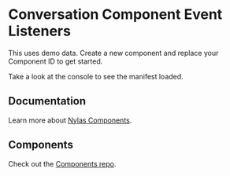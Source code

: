 # Conversation Component Event Listeners

This uses demo data. Create a new component and replace your Component ID to get started. 

Take a look at the console to see the manifest loaded.

## Documentation

Learn more about [Nylas Components](https://developer.nylas.com/docs/user-experience/components/).

## Components

Check out the [Components repo](https://github.com/nylas/components).